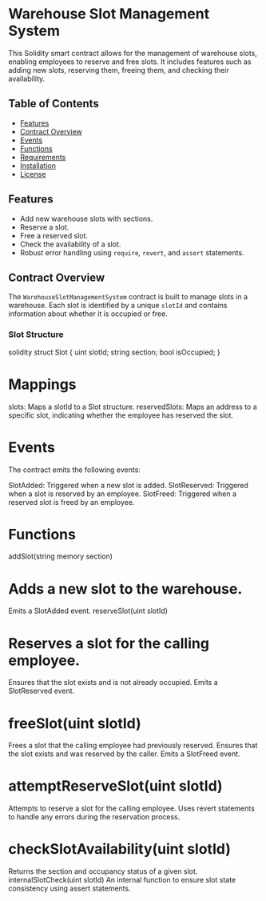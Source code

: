 # Warehouse Slot Management System

This Solidity smart contract allows for the management of warehouse slots, enabling employees to reserve and free slots. It includes features such as adding new slots, reserving them, freeing them, and checking their availability.

## Table of Contents
- [Features](#features)
- [Contract Overview](#contract-overview)
- [Events](#events)
- [Functions](#functions)
- [Requirements](#requirements)
- [Installation](#installation)
- [License](#license)

## Features
- Add new warehouse slots with sections.
- Reserve a slot.
- Free a reserved slot.
- Check the availability of a slot.
- Robust error handling using `require`, `revert`, and `assert` statements.

## Contract Overview

The `WarehouseSlotManagementSystem` contract is built to manage slots in a warehouse. Each slot is identified by a unique `slotId` and contains information about whether it is occupied or free.

### Slot Structure
solidity
struct Slot {
    uint slotId;
    string section;
    bool isOccupied;
}

# Mappings
slots: Maps a slotId to a Slot structure.
reservedSlots: Maps an address to a specific slot, indicating whether the employee has reserved the slot.

# Events
The contract emits the following events:

SlotAdded: Triggered when a new slot is added.
SlotReserved: Triggered when a slot is reserved by an employee.
SlotFreed: Triggered when a reserved slot is freed by an employee.
# Functions
addSlot(string memory section)

# Adds a new slot to the warehouse.
Emits a SlotAdded event.
reserveSlot(uint slotId)
# Reserves a slot for the calling employee.
Ensures that the slot exists and is not already occupied.
Emits a SlotReserved event.
# freeSlot(uint slotId)
Frees a slot that the calling employee had previously reserved.
Ensures that the slot exists and was reserved by the caller.
Emits a SlotFreed event.
# attemptReserveSlot(uint slotId)
Attempts to reserve a slot for the calling employee.
Uses revert statements to handle any errors during the reservation process.
# checkSlotAvailability(uint slotId)
Returns the section and occupancy status of a given slot.
internalSlotCheck(uint slotId)
An internal function to ensure slot state consistency using assert statements.
